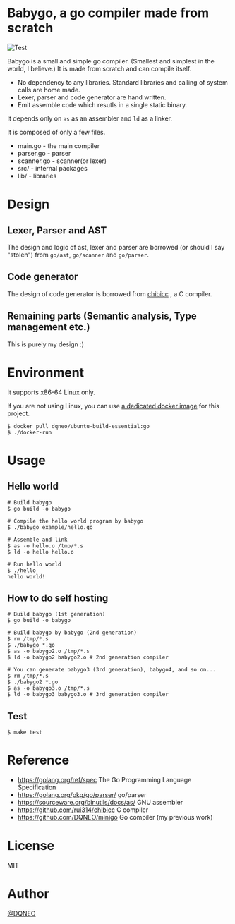 # Babygo, a go compiler made from scratch

![Test](https://github.com/DQNEO/babygo/workflows/Test/badge.svg)

Babygo is a small and simple go compiler. (Smallest and simplest in the world, I believe.)
It is made from scratch and can compile itself.

* No dependency to any libraries. Standard libraries and calling of system calls are home made.
* Lexer, parser and code generator are hand written.
* Emit assemble code which resutls in a single static binary.

It depends only on `as` as an assembler and `ld` as a linker.

It is composed of only a few files.

* main.go - the main compiler
* parser.go - parser
* scanner.go - scanner(or lexer)
* src/ - internal packages
* lib/ - libraries

# Design

## Lexer, Parser and AST
The design and logic of ast, lexer and parser are borrowed (or should I say "stolen")  from `go/ast`, `go/scanner` and `go/parser`.

## Code generator
The design of code generator is borrowed from [chibicc](https://github.com/rui314/chibicc) , a C compiler.

## Remaining parts (Semantic analysis, Type management etc.)
This is purely my design :)

# Environment

It supports x86-64 Linux only.

If you are not using Linux, you can use [a dedicated docker image](https://hub.docker.com/r/dqneo/ubuntu-build-essential/tags) for this project.

```termiinal
$ docker pull dqneo/ubuntu-build-essential:go
$ ./docker-run
```

# Usage

## Hello world

```terminal
# Build babygo
$ go build -o babygo

# Compile the hello world program by babygo
$ ./babygo example/hello.go

# Assemble and link
$ as -o hello.o /tmp/*.s
$ ld -o hello hello.o

# Run hello world
$ ./hello
hello world!
```

## How to do self hosting

```terminal
# Build babygo (1st generation)
$ go build -o babygo

# Build babygo by babygo (2nd generation)
$ rm /tmp/*.s
$ ./babygo *.go
$ as -o babygo2.o /tmp/*.s
$ ld -o babygo2 babygo2.o # 2nd generation compiler

# You can generate babygo3 (3rd generation), babygo4, and so on...
$ rm /tmp/*.s
$ ./babygo2 *.go
$ as -o babygo3.o /tmp/*.s
$ ld -o babygo3 babygo3.o # 3rd generation compiler
```

## Test

```terminal
$ make test
```

# Reference

* https://golang.org/ref/spec The Go Programming Language Specification
* https://golang.org/pkg/go/parser/ go/parser
* https://sourceware.org/binutils/docs/as/ GNU assembler
* https://github.com/rui314/chibicc C compiler
* https://github.com/DQNEO/minigo Go compiler (my previous work)


# License

MIT

# Author

[@DQNEO](https://twitter.com/DQNEO)
